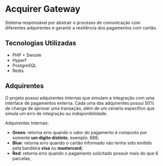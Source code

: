 # Acquirer Gateway

Sistema responsável por abstrair o processo de comunicação com diferentes adquirentes e garantir a resiliência dos pagamentos com cartão.

## Tecnologias Utilizadas
- PHP + Swoole
- Hyperf
- PostgreSQL
- Redis

## Adquirentes

O projeto possui adquirentes internas que simulam a integração com uma interface de pagamentos externa.
Cada uma das adquirentes possui 50% de change de aprovar uma transação, além de um cenário específico que simula um erro de integração ou indisponibilidade.

Adquirentes Internas:
- **Green**: retorna erro quando o valor do pagamento é composto por somente **um dígito distinto**, exemplo: 888;
- **Blue**: retorna erro quando o cartão informado não tenha sido emitido pela bandeira **visa** ou **mastercard**;
- **Red**: retorna erro quando o pagamento solicitado possuir mais do que 6 parcelas;





